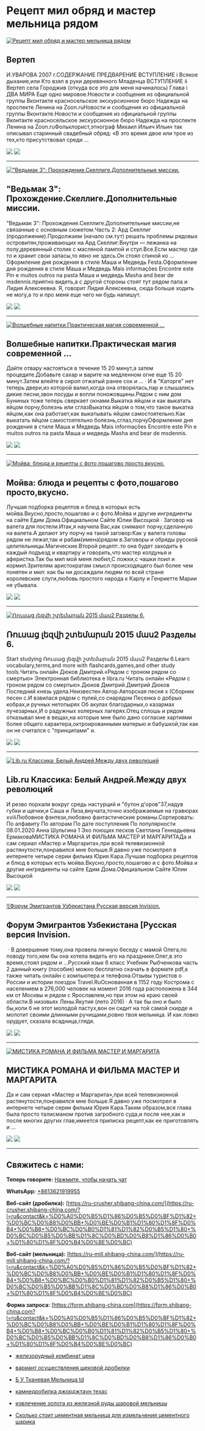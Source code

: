 # Рецепт мил обряд и мастер мельница рядом

<a href="https://swt.shibang-china.com/?l=ru&img&k=%D0%A0%D0%B5%D1%86%D0%B5%D0%BF%D1%82+%D0%BC%D0%B8%D0%BB+%D0%BE%D0%B1%D1%80%D1%8F%D0%B4+%D0%B8+%D0%BC%D0%B0%D1%81%D1%82%D0%B5%D1%80+%D0%BC%D0%B5%D0%BB%D1%8C%D0%BD%D0%B8%D1%86%D0%B0+%D1%80%D1%8F%D0%B4%D0%BE%D0%BC" target="_blank">![Рецепт мил обряд и мастер мельница рядом](http://static.shibang-china.com/all-800x300/817.jpg)</a>

## Вертеп
И.УВАРОВА 2007 г.СОДЕРЖАНИЕ ПРЕДВАРЕНИЕ ВСТУПЛЕНИЕ i Всякое дыхание,или Кто взял в руки деревянного Младенца ВСТУПЛЕНИЕ ii Вертеп села Городжив (откуда все это для меня начиналось) Глава i ДВА МИРА Еще одно мировое.Новости и сообщения из официальной группы Вконтакте красносельское экскурсионное бюро Надежда на проспекте Ленина на Zoon.ruНовости и сообщения из официальной группы Вконтакте.Новости и сообщения из официальной группы Вконтакте красносельское экскурсионное бюро Надежда на проспекте Ленина на Zoon.ruФольклорист,этнограф Михаил Ильич Ильин так описывал старинный свадебный обряд: &#171;В это время двое или трое из тех,кто присутствовал среди …


<a href="https://whatsapp.shibangsoft.com/WhatsApp.php" target="_blank" title="WhatsApp">![](http://static.shibang-china.com/icon/whatsapp.png)</a> <a href="https://swt.shibang-china.com/?l=ru&icon&k=%D0%A0%D0%B5%D1%86%D0%B5%D0%BF%D1%82+%D0%BC%D0%B8%D0%BB+%D0%BE%D0%B1%D1%80%D1%8F%D0%B4+%D0%B8+%D0%BC%D0%B0%D1%81%D1%82%D0%B5%D1%80+%D0%BC%D0%B5%D0%BB%D1%8C%D0%BD%D0%B8%D1%86%D0%B0+%D1%80%D1%8F%D0%B4%D0%BE%D0%BC" target="_blank">![](http://static.shibang-china.com/icon/chat-ru.png)</a>

---

<a href="https://swt.shibang-china.com/?l=ru&img&k=%D0%A0%D0%B5%D1%86%D0%B5%D0%BF%D1%82+%D0%BC%D0%B8%D0%BB+%D0%BE%D0%B1%D1%80%D1%8F%D0%B4+%D0%B8+%D0%BC%D0%B0%D1%81%D1%82%D0%B5%D1%80+%D0%BC%D0%B5%D0%BB%D1%8C%D0%BD%D0%B8%D1%86%D0%B0+%D1%80%D1%8F%D0%B4%D0%BE%D0%BC" target="_blank">![&quot;Ведьмак 3&quot;: Прохождение.Скеллиге.Дополнительные миссии.](http://static.shibang-china.com/all-800x300/1062.jpg)</a>

## &quot;Ведьмак 3&quot;: Прохождение.Скеллиге.Дополнительные миссии.
&quot;Ведьмак 3&quot;: Прохождение.Скеллиге.Дополнительные миссии,не связанные с основным сюжетом.Часть 2: Ард Скеллиг (продолжение).Продолжаем (начало см.тут) решать проблемы рядовых островитян,проживающих на Ард Скеллиг.Внутри — лежанка на полу,деревянный столик с масляной лампой и стул.Все.Если мастер где то и хранит свои запасы,то явно не здесь.Он стоял спиной ко …Оформление дня рождения в стиле Маша и Медведь Festa.Оформление дня рождения в стиле Маша и Медведь Mais informa&#231;&#245;es Encontre este Pin e muitos outros na pasta Маша и медведь Masha and bear de msdennis.приятно видеть,а с другой стороны стоят тут рядом папа и Лидия Алексеевна. Я, говорит Лидия Алексеевна, сюда больше ходить не могу,а то и про меня еще чего ни будь напишут.


<a href="https://whatsapp.shibangsoft.com/WhatsApp.php" target="_blank" title="WhatsApp">![](http://static.shibang-china.com/icon/whatsapp.png)</a> <a href="https://swt.shibang-china.com/?l=ru&icon&k=%D0%A0%D0%B5%D1%86%D0%B5%D0%BF%D1%82+%D0%BC%D0%B8%D0%BB+%D0%BE%D0%B1%D1%80%D1%8F%D0%B4+%D0%B8+%D0%BC%D0%B0%D1%81%D1%82%D0%B5%D1%80+%D0%BC%D0%B5%D0%BB%D1%8C%D0%BD%D0%B8%D1%86%D0%B0+%D1%80%D1%8F%D0%B4%D0%BE%D0%BC" target="_blank">![](http://static.shibang-china.com/icon/chat-ru.png)</a>

---

<a href="https://swt.shibang-china.com/?l=ru&img&k=%D0%A0%D0%B5%D1%86%D0%B5%D0%BF%D1%82+%D0%BC%D0%B8%D0%BB+%D0%BE%D0%B1%D1%80%D1%8F%D0%B4+%D0%B8+%D0%BC%D0%B0%D1%81%D1%82%D0%B5%D1%80+%D0%BC%D0%B5%D0%BB%D1%8C%D0%BD%D0%B8%D1%86%D0%B0+%D1%80%D1%8F%D0%B4%D0%BE%D0%BC" target="_blank">![Волшебные напитки.Практическая магия современной …](http://static.shibang-china.com/all-800x300/1337.jpg)</a>

## Волшебные напитки.Практическая магия современной …
Дайте отвару настояться в течение 15 20 минут,а затем процедите.Добавьте сахар и варите на медленном огне еще 15 20 минут.Затем влейте в сироп отжатый ранее сок и …&nbsp;&#0183;&#32;И в &quot;Каторге&quot; нет теперь двери,из которой валил,когда она отворялась,пар и слышались дикие песни,звон посуды и вопли поножовщины.Рядом с ним дом Буниных тоже теперь сверкает окнами.Выкатка яйцом и как выкатать яйцом порчу,болезнь или сглазВыкатка яйцом о том,что такое выкатка яйцом,как она работает,как выкатывать яйцом самостоятельно.Как выкатать яйцом самостоятельно болезнь,сглаз,порчуОформление дня рождения в стиле Маша и Медведь Mais informa&#231;&#245;es Encontre este Pin e muitos outros na pasta Маша и медведь Masha and bear de msdennis.


<a href="https://whatsapp.shibangsoft.com/WhatsApp.php" target="_blank" title="WhatsApp">![](http://static.shibang-china.com/icon/whatsapp.png)</a> <a href="https://swt.shibang-china.com/?l=ru&icon&k=%D0%A0%D0%B5%D1%86%D0%B5%D0%BF%D1%82+%D0%BC%D0%B8%D0%BB+%D0%BE%D0%B1%D1%80%D1%8F%D0%B4+%D0%B8+%D0%BC%D0%B0%D1%81%D1%82%D0%B5%D1%80+%D0%BC%D0%B5%D0%BB%D1%8C%D0%BD%D0%B8%D1%86%D0%B0+%D1%80%D1%8F%D0%B4%D0%BE%D0%BC" target="_blank">![](http://static.shibang-china.com/icon/chat-ru.png)</a>

---

<a href="https://swt.shibang-china.com/?l=ru&img&k=%D0%A0%D0%B5%D1%86%D0%B5%D0%BF%D1%82+%D0%BC%D0%B8%D0%BB+%D0%BE%D0%B1%D1%80%D1%8F%D0%B4+%D0%B8+%D0%BC%D0%B0%D1%81%D1%82%D0%B5%D1%80+%D0%BC%D0%B5%D0%BB%D1%8C%D0%BD%D0%B8%D1%86%D0%B0+%D1%80%D1%8F%D0%B4%D0%BE%D0%BC" target="_blank">![Мойва: блюда и рецепты с фото,пошагово просто,вкусно.](http://static.shibang-china.com/all-800x300/632.jpg)</a>

## Мойва: блюда и рецепты с фото,пошагово просто,вкусно.
Лучшая подборка рецептов и блюд в которых есть мойва.Вкусно,просто,пошагово и с фото.Мойва и другие ингредиенты на сайте Едим Дома.Официальном Сайте Юлии Высоцкой&nbsp;&#0183;&#32;Заговор на валета для постели.Итак,я научила Вас,как снимают порчу,сделанную на валета.А делают эту порчу на такой заговор:Как у валета головы рядом не лежат,так и рабам(имена)рядом в.Заговоры и обряды русской целительницы.Магические.Второй рецепт:.то она будет заходить в каждый подъезд и квартиру и говорить,что мастер колдунья и аферистка.Так бы мил мой меня любил,С ложки,с чашки поил и кормил.Зрителям аристократам смысл происходящего был более чем понятен и мил: как бы ни досаждали людям по всей стране королевские слуги,любовь простого народа к Карлу и Генриетте Марии не убывала.


<a href="https://whatsapp.shibangsoft.com/WhatsApp.php" target="_blank" title="WhatsApp">![](http://static.shibang-china.com/icon/whatsapp.png)</a> <a href="https://swt.shibang-china.com/?l=ru&icon&k=%D0%A0%D0%B5%D1%86%D0%B5%D0%BF%D1%82+%D0%BC%D0%B8%D0%BB+%D0%BE%D0%B1%D1%80%D1%8F%D0%B4+%D0%B8+%D0%BC%D0%B0%D1%81%D1%82%D0%B5%D1%80+%D0%BC%D0%B5%D0%BB%D1%8C%D0%BD%D0%B8%D1%86%D0%B0+%D1%80%D1%8F%D0%B4%D0%BE%D0%BC" target="_blank">![](http://static.shibang-china.com/icon/chat-ru.png)</a>

---

<a href="https://swt.shibang-china.com/?l=ru&img&k=%D0%A0%D0%B5%D1%86%D0%B5%D0%BF%D1%82+%D0%BC%D0%B8%D0%BB+%D0%BE%D0%B1%D1%80%D1%8F%D0%B4+%D0%B8+%D0%BC%D0%B0%D1%81%D1%82%D0%B5%D1%80+%D0%BC%D0%B5%D0%BB%D1%8C%D0%BD%D0%B8%D1%86%D0%B0+%D1%80%D1%8F%D0%B4%D0%BE%D0%BC" target="_blank">![Ռուսաց լեզվի շտեմարան 2015 մաս2 Разделы 6.](http://static.shibang-china.com/all-800x300/851.jpg)</a>

## Ռուսաց լեզվի շտեմարան 2015 մաս2 Разделы 6.
Start studying Ռուսաց լեզվի շտեմարան 2015 մաս2 Разделы 6.Learn vocabulary,terms,and more with flashcards,games,and other study tools.Читать онлайн Дюков Дмитрий.&#171;Рядом с троном рядом со смертью&#187; Электронная библиотека e libra.ru Читать онлайн &#171;Рядом с троном рядом со смертью&#187;.Дюков Дмитрий.Дмитрий Дюков Последний князь удела.Неизвестен Автор.Авторская песня х (Сборник песен с.И взвилася рядом с пулей,со снарядом Песенка о добрых кобрах,и ручных нетопырях Об акулах благодарных,о казармах лучезарных,И о радужных холерных лагерях.Отец сплошь и рядом отказывал мне в вещах,на которые мне было дано согласие хартиями более общего характера,октроированными матерью и бабушкой,так как он не считался с &quot;принципами&quot; и.


<a href="https://whatsapp.shibangsoft.com/WhatsApp.php" target="_blank" title="WhatsApp">![](http://static.shibang-china.com/icon/whatsapp.png)</a> <a href="https://swt.shibang-china.com/?l=ru&icon&k=%D0%A0%D0%B5%D1%86%D0%B5%D0%BF%D1%82+%D0%BC%D0%B8%D0%BB+%D0%BE%D0%B1%D1%80%D1%8F%D0%B4+%D0%B8+%D0%BC%D0%B0%D1%81%D1%82%D0%B5%D1%80+%D0%BC%D0%B5%D0%BB%D1%8C%D0%BD%D0%B8%D1%86%D0%B0+%D1%80%D1%8F%D0%B4%D0%BE%D0%BC" target="_blank">![](http://static.shibang-china.com/icon/chat-ru.png)</a>

---

<a href="https://swt.shibang-china.com/?l=ru&img&k=%D0%A0%D0%B5%D1%86%D0%B5%D0%BF%D1%82+%D0%BC%D0%B8%D0%BB+%D0%BE%D0%B1%D1%80%D1%8F%D0%B4+%D0%B8+%D0%BC%D0%B0%D1%81%D1%82%D0%B5%D1%80+%D0%BC%D0%B5%D0%BB%D1%8C%D0%BD%D0%B8%D1%86%D0%B0+%D1%80%D1%8F%D0%B4%D0%BE%D0%BC" target="_blank">![Lib.ru Классика: Белый Андрей.Между двух революций](http://static.shibang-china.com/all-800x300/1406.jpg)</a>

## Lib.ru Классика: Белый Андрей.Между двух революций
И резво порхали вокруг средь настурций и &quot;бутон д'оров&quot;37,надув губки и щечки,и Саша и Лиза,внучата,точно изображаемые на гравюрах xviiiЛюбовное фэнтези,любовно фантастические романы.Сортировать: По алфавиту По авторам По дате поступления По популярности 08.01.2020 Анна Шульгина 1 Эхо поющих песков Светлана Геннадьевна ЕрмаковаМИСТИКА РОМАНА И ФИЛЬМА МАСТЕР И МАРГАРИТАДа и сам сериал &#171;Мастер и Маргарита&#187;,при всей телевизионной растянутости,понравился мне больше.Я давно уже посмотрел в интернете четыре серии фильма Юрия Кара.Лучшая подборка рецептов и блюд в которых есть мойва.Вкусно,просто,пошагово и с фото.Мойва и другие ингредиенты на сайте Едим Дома.Официальном Сайте Юлии Высоцкой


<a href="https://whatsapp.shibangsoft.com/WhatsApp.php" target="_blank" title="WhatsApp">![](http://static.shibang-china.com/icon/whatsapp.png)</a> <a href="https://swt.shibang-china.com/?l=ru&icon&k=%D0%A0%D0%B5%D1%86%D0%B5%D0%BF%D1%82+%D0%BC%D0%B8%D0%BB+%D0%BE%D0%B1%D1%80%D1%8F%D0%B4+%D0%B8+%D0%BC%D0%B0%D1%81%D1%82%D0%B5%D1%80+%D0%BC%D0%B5%D0%BB%D1%8C%D0%BD%D0%B8%D1%86%D0%B0+%D1%80%D1%8F%D0%B4%D0%BE%D0%BC" target="_blank">![](http://static.shibang-china.com/icon/chat-ru.png)</a>

---

<a href="https://swt.shibang-china.com/?l=ru&img&k=%D0%A0%D0%B5%D1%86%D0%B5%D0%BF%D1%82+%D0%BC%D0%B8%D0%BB+%D0%BE%D0%B1%D1%80%D1%8F%D0%B4+%D0%B8+%D0%BC%D0%B0%D1%81%D1%82%D0%B5%D1%80+%D0%BC%D0%B5%D0%BB%D1%8C%D0%BD%D0%B8%D1%86%D0%B0+%D1%80%D1%8F%D0%B4%D0%BE%D0%BC" target="_blank">![Форум Эмигрантов Узбекистана [Русская версия Invision.](http://static.shibang-china.com/all-800x300/1010.jpg)</a>

## Форум Эмигрантов Узбекистана [Русская версия Invision.
&nbsp;&#0183;&#32;В довершение тому,она провела личную беседу с мамой Олега,по поводу того,кем бы она хотела видеть его на празднике.Олег,в это время,стоял рядом и …Русский язык 6 класс Учебник Рыбченкова часть 2 данный книгу (пособие) можно бесплатно скачать в формате pdf,а также читать онлайн с компьютера и телефона.Отзывы туристов о России и истории поездок Travel.RuОснованная в 1152 году Кострома с населением в 276,000 человек на момент 2016 года расположена в 344 км от Москвы и рядом с Ярославлем,но при этом на краю своей области.В низовьях Лены.Якутия (лето 2016)&nbsp;&#0183;&#32;А так бы оно и было бы,коли б не этот молодой пастух,вон он сидит на той самой скирде и молотит своими длинными ручищами,ровно твоя мельница. И как ловко орудует, сказала всадница,глядя.


<a href="https://whatsapp.shibangsoft.com/WhatsApp.php" target="_blank" title="WhatsApp">![](http://static.shibang-china.com/icon/whatsapp.png)</a> <a href="https://swt.shibang-china.com/?l=ru&icon&k=%D0%A0%D0%B5%D1%86%D0%B5%D0%BF%D1%82+%D0%BC%D0%B8%D0%BB+%D0%BE%D0%B1%D1%80%D1%8F%D0%B4+%D0%B8+%D0%BC%D0%B0%D1%81%D1%82%D0%B5%D1%80+%D0%BC%D0%B5%D0%BB%D1%8C%D0%BD%D0%B8%D1%86%D0%B0+%D1%80%D1%8F%D0%B4%D0%BE%D0%BC" target="_blank">![](http://static.shibang-china.com/icon/chat-ru.png)</a>

---

<a href="https://swt.shibang-china.com/?l=ru&img&k=%D0%A0%D0%B5%D1%86%D0%B5%D0%BF%D1%82+%D0%BC%D0%B8%D0%BB+%D0%BE%D0%B1%D1%80%D1%8F%D0%B4+%D0%B8+%D0%BC%D0%B0%D1%81%D1%82%D0%B5%D1%80+%D0%BC%D0%B5%D0%BB%D1%8C%D0%BD%D0%B8%D1%86%D0%B0+%D1%80%D1%8F%D0%B4%D0%BE%D0%BC" target="_blank">![МИСТИКА РОМАНА И ФИЛЬМА МАСТЕР И МАРГАРИТА](http://static.shibang-china.com/all-800x300/856.jpg)</a>

## МИСТИКА РОМАНА И ФИЛЬМА МАСТЕР И МАРГАРИТА
Да и сам сериал &#171;Мастер и Маргарита&#187;,при всей телевизионной растянутости,понравился мне больше.Я давно уже посмотрел в интернете четыре серии фильма Юрия Кара.Таким образом,вся глава была просто талисманом против загробного суда,и после нее,как и после многих других глав,имеется приписка рецепт,как ее приготовлять и …

<a href="https://whatsapp.shibangsoft.com/WhatsApp.php" target="_blank" title="WhatsApp">![](http://static.shibang-china.com/icon/whatsapp.png)</a> <a href="https://swt.shibang-china.com/?l=ru&icon&k=%D0%A0%D0%B5%D1%86%D0%B5%D0%BF%D1%82+%D0%BC%D0%B8%D0%BB+%D0%BE%D0%B1%D1%80%D1%8F%D0%B4+%D0%B8+%D0%BC%D0%B0%D1%81%D1%82%D0%B5%D1%80+%D0%BC%D0%B5%D0%BB%D1%8C%D0%BD%D0%B8%D1%86%D0%B0+%D1%80%D1%8F%D0%B4%D0%BE%D0%BC" target="_blank">![](http://static.shibang-china.com/icon/chat-ru.png)</a>

---
## Свяжитесь с нами:

**Теперь говорите:** [Нажмите, чтобы начать чат](https://swt.shibang-china.com?l=ru&contact&k=%D0%A0%D0%B5%D1%86%D0%B5%D0%BF%D1%82+%D0%BC%D0%B8%D0%BB+%D0%BE%D0%B1%D1%80%D1%8F%D0%B4+%D0%B8+%D0%BC%D0%B0%D1%81%D1%82%D0%B5%D1%80+%D0%BC%D0%B5%D0%BB%D1%8C%D0%BD%D0%B8%D1%86%D0%B0+%D1%80%D1%8F%D0%B4%D0%BE%D0%BC)

**WhatsApp:**  [+8613621919955](https://whatsapp.shibangsoft.com/WhatsApp.php)

**Веб-сайт (дробилка):** [https://ru-crusher.shibang-china.com/](https://ru-crusher.shibang-china.com/?l=ru&contact&k=%D0%A0%D0%B5%D1%86%D0%B5%D0%BF%D1%82+%D0%BC%D0%B8%D0%BB+%D0%BE%D0%B1%D1%80%D1%8F%D0%B4+%D0%B8+%D0%BC%D0%B0%D1%81%D1%82%D0%B5%D1%80+%D0%BC%D0%B5%D0%BB%D1%8C%D0%BD%D0%B8%D1%86%D0%B0+%D1%80%D1%8F%D0%B4%D0%BE%D0%BC)

**Веб-сайт (мельница):** [https://ru-mill.shibang-china.com/](https://ru-mill.shibang-china.com/?l=ru&contact&k=%D0%A0%D0%B5%D1%86%D0%B5%D0%BF%D1%82+%D0%BC%D0%B8%D0%BB+%D0%BE%D0%B1%D1%80%D1%8F%D0%B4+%D0%B8+%D0%BC%D0%B0%D1%81%D1%82%D0%B5%D1%80+%D0%BC%D0%B5%D0%BB%D1%8C%D0%BD%D0%B8%D1%86%D0%B0+%D1%80%D1%8F%D0%B4%D0%BE%D0%BC)

**Форма запроса:** [https://form.shibang-china.com](https://form.shibang-china.com?l=ru&contact&k=%D0%A0%D0%B5%D1%86%D0%B5%D0%BF%D1%82+%D0%BC%D0%B8%D0%BB+%D0%BE%D0%B1%D1%80%D1%8F%D0%B4+%D0%B8+%D0%BC%D0%B0%D1%81%D1%82%D0%B5%D1%80+%D0%BC%D0%B5%D0%BB%D1%8C%D0%BD%D0%B8%D1%86%D0%B0+%D1%80%D1%8F%D0%B4%D0%BE%D0%BC)

* [железорудный комбинат цена](../133/%D0%B6%D0%B5%D0%BB%D0%B5%D0%B7%D0%BE%D1%80%D1%83%D0%B4%D0%BD%D1%8B%D0%B9%20%D0%BA%D0%BE%D0%BC%D0%B1%D0%B8%D0%BD%D0%B0%D1%82%20%D1%86%D0%B5%D0%BD%D0%B0.md)

* [вариант осуществления щековой дробилки](../135/%D0%B2%D0%B0%D1%80%D0%B8%D0%B0%D0%BD%D1%82%20%D0%BE%D1%81%D1%83%D1%89%D0%B5%D1%81%D1%82%D0%B2%D0%BB%D0%B5%D0%BD%D0%B8%D1%8F%20%D1%89%D0%B5%D0%BA%D0%BE%D0%B2%D0%BE%D0%B9%20%D0%B4%D1%80%D0%BE%D0%B1%D0%B8%D0%BB%D0%BA%D0%B8.md)

* [Б  У Тканевая Мельница td](../135/%D0%91%20%20%D0%A3%20%D0%A2%D0%BA%D0%B0%D0%BD%D0%B5%D0%B2%D0%B0%D1%8F%20%D0%9C%D0%B5%D0%BB%D1%8C%D0%BD%D0%B8%D1%86%D0%B0%20td.md)

* [камнедробилка джорджтаун техас](../134/%D0%BA%D0%B0%D0%BC%D0%BD%D0%B5%D0%B4%D1%80%D0%BE%D0%B1%D0%B8%D0%BB%D0%BA%D0%B0%20%D0%B4%D0%B6%D0%BE%D1%80%D0%B4%D0%B6%D1%82%D0%B0%D1%83%D0%BD%20%D1%82%D0%B5%D1%85%D0%B0%D1%81.md)

* [извлечение золота из железной руды шаровой мельницы](../133/%D0%B8%D0%B7%D0%B2%D0%BB%D0%B5%D1%87%D0%B5%D0%BD%D0%B8%D0%B5%20%D0%B7%D0%BE%D0%BB%D0%BE%D1%82%D0%B0%20%D0%B8%D0%B7%20%D0%B6%D0%B5%D0%BB%D0%B5%D0%B7%D0%BD%D0%BE%D0%B9%20%D1%80%D1%83%D0%B4%D1%8B%20%D1%88%D0%B0%D1%80%D0%BE%D0%B2%D0%BE%D0%B9%20%D0%BC%D0%B5%D0%BB%D1%8C%D0%BD%D0%B8%D1%86%D1%8B.md)

* [Сколько стоит цементная мельница для измельчения цементного шарика](../133/%D0%A1%D0%BA%D0%BE%D0%BB%D1%8C%D0%BA%D0%BE%20%D1%81%D1%82%D0%BE%D0%B8%D1%82%20%D1%86%D0%B5%D0%BC%D0%B5%D0%BD%D1%82%D0%BD%D0%B0%D1%8F%20%D0%BC%D0%B5%D0%BB%D1%8C%D0%BD%D0%B8%D1%86%D0%B0%20%D0%B4%D0%BB%D1%8F%20%D0%B8%D0%B7%D0%BC%D0%B5%D0%BB%D1%8C%D1%87%D0%B5%D0%BD%D0%B8%D1%8F%20%D1%86%D0%B5%D0%BC%D0%B5%D0%BD%D1%82%D0%BD%D0%BE%D0%B3%D0%BE%20%D1%88%D0%B0%D1%80%D0%B8%D0%BA%D0%B0.md)